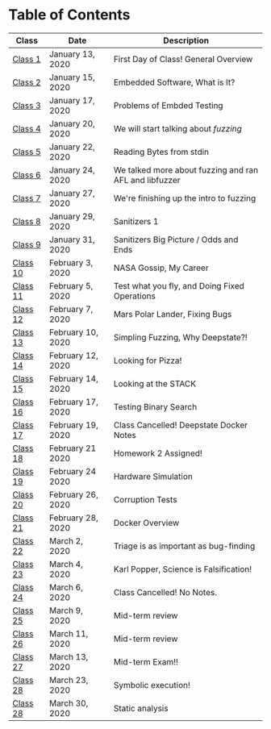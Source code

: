 # Table of Contents
| Class | Date | Description |
|-------|------|-------------|
| [Class 1](./notes/Class01.md) | January 13, 2020 | First Day of Class! General Overview |
| [Class 2](./notes/Class02.md) | January 15, 2020 | Embedded Software, What is It? |
| [Class 3](./notes/Class03.md) | January 17, 2020 | Problems of Embded Testing |
| [Class 4](./notes/Class04.md) | January 20, 2020 | We will start talking about *fuzzing* |
| [Class 5](./notes/Class05.md) | January 22, 2020 | Reading Bytes from stdin |
| [Class 6](./notes/Class06.md) | January 24, 2020 | We talked more about fuzzing and ran AFL and libfuzzer |
| [Class 7](./notes/Class07.md) | January 27, 2020 | We're finishing up the intro to fuzzing |
| [Class 8](./notes/Class08.md) | January 29, 2020 | Sanitizers 1 |
| [Class 9](./notes/Class09.md) | January 31, 2020 | Sanitizers Big Picture / Odds and Ends |
| [Class 10](./notes/Class10.md) | February 3, 2020 | NASA Gossip, My Career |
| [Class 11](./notes/Class11.md) | February 5, 2020 | Test what you fly, and Doing Fixed Operations |
| [Class 12](./notes/Class12.md) | February 7, 2020 | Mars Polar Lander, Fixing Bugs |
| [Class 13](./notes/Class13.md) | February 10, 2020 | Simpling Fuzzing, Why Deepstate?! |
| [Class 14](./notes/Class14.md) | February 12, 2020 | Looking for Pizza! |
| [Class 15](./notes/Class15.md) | February 14, 2020 | Looking at the STACK |
| [Class 16](./notes/Class16.md) | February 17, 2020 | Testing Binary Search |
| [Class 17](./notes/Class17.md) | February 19, 2020 | Class Cancelled! Deepstate Docker Notes |
| [Class 18](./notes/Class18.md) | February 21 2020 | Homework 2 Assigned! |
| [Class 19](./notes/Class19.md) | February 24 2020 | Hardware Simulation |
| [Class 20](./notes/Class20.md) | February 26, 2020 | Corruption Tests |
| [Class 21](./notes/Class21.md) | February 28, 2020 | Docker Overview |
| [Class 22](./notes/Class22.md) | March 2, 2020 | Triage is as important as bug-finding |
| [Class 23](./notes/Class23.md) | March 4, 2020 | Karl Popper, Science is Falsification! |
| [Class 24](./notes/Class24.md) | March 6, 2020 | Class Cancelled! No Notes. |
| [Class 25](./notes/Class25.md) | March 9, 2020 | Mid-term review |
| [Class 26](./notes/Class26.md) | March 11, 2020 | Mid-term review |
| [Class 27](./notes/Class27.md) | March 13, 2020 | Mid-term Exam!! |
| [Class 28](./notes/Class28.md) | March 23, 2020 | Symbolic execution! |
| [Class 28](./notes/Class29.md) | March 30, 2020 | Static analysis |
